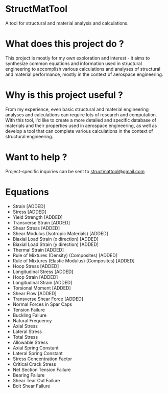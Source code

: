 # StructMatTool
A tool for structural and material analysis and calculations. 

# What does this project do ?
This project is mostly for my own exploration and interest - it aims to synthesize common equations and information used in structural engineering to accomplish various calculations and analyses of structural and material performance, mostly in the context of aerospace engineering.

# Why is this project useful ?
From my experience, even basic structural and material engineering analyses and calculations can require lots of research and computation. With this tool, I'd like to create a more detailed and specific database of materials and their properties used in aerospace engineering, as well as develop a tool that can complete various calculations in the context of structural engineering.

# Want to help ?
Project-specific inquiries can be sent to structmattool@gmail.com

# Equations
- Strain [ADDED]
- Stress [ADDED]
- Yield Strength [ADDED]
- Transverse Strain [ADDED]
- Shear Stress [ADDED]
- Shear Modulus (Isotropic Materials) [ADDED]
- Biaxial Load Strain (x direction) [ADDED]
- Biaxial Load Strain (y direction) [ADDED]
- Thermal Strain [ADDED]
- Rule of Mixtures (Density) (Composites) [ADDED]
- Rule of Mixtures (Elastic Modulus) (Composites) [ADDED]
- Hoop Stress [ADDED]
- Longitudinal Stress [ADDED]
- Hoop Strain [ADDED]
- Longitudinal Strain [ADDED]
- Torsional Moment [ADDED]
- Shear Flow [ADDED]
- Transverse Shear Force [ADDED]
- Normal Forces in Spar Caps
- Tension Failure
- Buckling Failure
- Natural Frequency
- Axial Stress
- Lateral Stress
- Total Stress
- Allowable Stress
- Axial Spring Constant
- Lateral Spring Constant
- Stress Concentration Factor
- Critical Crack Stress
- Net Section Tension Failure
- Bearing Failure
- Shear Tear Out Failure
- Bolt Shear Failure
